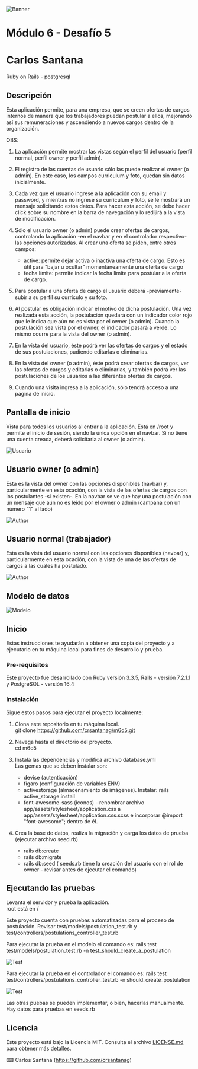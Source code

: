![Banner](banner.jpg)

# Módulo 6 - Desafío 5

# Carlos Santana

Ruby on Rails - postgresql

## Descripción

Esta aplicación permite, para una empresa, que se creen ofertas de cargos internos de manera que los trabajadores puedan postular a ellos, mejorando así sus remuneraciones y ascendiendo a nuevos cargos dentro de la organización.

OBS:

1.  La aplicación permite mostrar las vistas según el perfil del usuario (perfil normal, perfil owner y perfil admin).
2.  El registro de las cuentas de usuario sólo las puede realizar el owner (o admin). En este caso, los campos curriculum y foto, quedan sin datos inicialmente.
3.  Cada vez que el usuario ingrese a la aplicación con su email y password, y mientras no ingrese su curriculum y foto, se le mostrará un mensaje solicitando estos datos. Para hacer esta acción, se debe hacer click sobre su nombre en la barra de navegación y lo redijirá a la vista de modificación.
4.  Sólo el usuario owner (o admin) puede crear ofertas de cargos, controlando la aplicación -en el navbar y en el controlador respectivo- las opciones autorizadas. Al crear una oferta se piden, entre otros campos:

    - active: permite dejar activa o inactiva una oferta de cargo. Esto es útil para "bajar u ocultar" momentáneamente una oferta de cargo
    - fecha límite: permite indicar la fecha límite para postular a la oferta de cargo.

5.  Para postular a una oferta de cargo el usuario deberá -previamente- subir a su perfil su currículo y su foto.
6.  Al postular es obligación indicar el motivo de dicha postulación. Una vez realizada esta acción, la postulación quedará con un indicador color rojo que le indica que aún no es vista por el owner (o admin). Cuando la postulación sea vista por el owner, el indicador pasará a verde. Lo mismo ocurre para la vista del owner (o admin).
7.  En la vista del usuario, éste podrá ver las ofertas de cargos y el estado de sus postulaciones, pudiendo editarlas o eliminarlas.
8.  En la vista del owner (o admin), éste podrá crear ofertas de cargos, ver las ofertas de cargos y editarlas o eliminarlas, y también podrá ver las postulaciones de los usuarios a las diferentes ofertas de cargos.
9.  Cuando una visita ingresa a la aplicación, sólo tendrá acceso a una página de inicio.

## Pantalla de inicio

Vista para todos los usuarios al entrar a la aplicación. Está en /root y permite el inicio de sesión, siendo la única opción en el navbar. Si no tiene una cuenta creada, deberá solicitarla al owner (o admin).

![Usuario](screen1.jpg)

## Usuario owner (o admin)

Esta es la vista del owner con las opciones disponibles (navbar) y, particularmente en esta ocación, con la vista de las ofertas de cargos con los postulantes -si existen-. En la navbar se ve que hay una postulación con un mensaje que aún no es leido por el owner o admin (campana con un número "1" al lado)

![Author](screen2.jpg)

## Usuario normal (trabajador)

Esta es la vista del usuario normal con las opciones disponibles (navbar) y, particularmente en esta ocación, con la vista de una de las ofertas de cargos a las cuales ha postulado.

![Author](screen3.jpg)

## Modelo de datos

![Modelo](model.jpg)

## Inicio

Estas instrucciones te ayudarán a obtener una copia del proyecto y a ejecutarlo en tu máquina local para fines de desarrollo y prueba.

### Pre-requisitos

Este proyecto fue desarrollado con Ruby versión 3.3.5, Rails - versión 7.2.1.1 y PostgreSQL - versión 16.4

### Instalación

Sigue estos pasos para ejecutar el proyecto localmente:

1. Clona este repositorio en tu máquina local.  
   git clone https://github.com/crsantanag/m6d5.git

2. Navega hasta el directorio del proyecto.  
   cd m6d5

3. Instala las dependencias y modifica archivo database.yml  
   Las gemas que se deben instalar son:

   - devise (autenticación)
   - figaro (configuración de variables ENV)
   - activestorage (almacenamiento de imágenes). Instalar: rails active_storage:install
   - font-awesome-sass (íconos) - renombrar archivo app/assets/stylesheet/application.css a app/assets/stylesheet/application.css.scss e incorporar @import "font-awesome"; dentro de él.

4. Crea la base de datos, realiza la migración y carga los datos de prueba (ejecutar archivo seed.rb)
   - rails db:create
   - rails db:migrate
   - rails db:seed ( seeds.rb tiene la creación del usuario con el rol de owner - revisar antes de ejecutar el comando)

## Ejecutando las pruebas

Levanta el servidor y prueba la aplicación.  
root está en /

Este proyecto cuenta con pruebas automatizadas para el proceso de postulación. Revisar test/models/postulation_test.rb y test/controllers/postulations_controller_test.rb

Para ejecutar la prueba en el modelo el comando es: rails test test/models/postulation_test.rb -n test_should_create_a_postulation

![Test](test1.jpg)

Para ejecutar la prueba en el controlador el comando es: rails test test/controllers/postulations_controller_test.rb -n should_create_postulation

![Test](test2.jpg)

Las otras puebas se pueden implementar, o bien, hacerlas manualmente. Hay datos para pruebas en seeds.rb

## Licencia

Este proyecto está bajo la Licencia MIT. Consulta el archivo [LICENSE.md](LICENSE.md) para obtener más detalles.

⌨ ️Carlos Santana (https://github.com/crsantanag)
